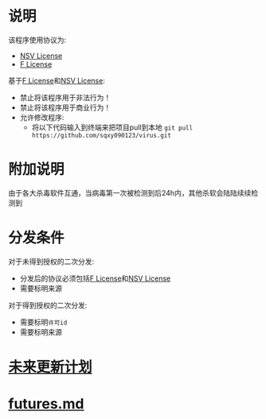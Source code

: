 
# 说明
该程序使用协议为:
 - [NSV License](https://github.com/sqxy090123/sqxy090123.github.io/blob/main/licenses%2Fdownload%2FNSV%20License)
 - [F License](https://github.com/sqxy090123/sqxy090123.github.io/blob/main/licenses%2Fdownload%2FF%20License)

基于[F License](https://github.com/sqxy090123/sqxy090123.github.io/blob/main/licenses%2Fdownload%2FF%20License)和[NSV License](https://github.com/sqxy090123/sqxy090123.github.io/blob/main/licenses%2Fdownload%2FNSV%20License):
 - 禁止将该程序用于非法行为！
 - 禁止将该程序用于商业行为！
 - 允许修改程序:
   - 将以下代码输入到终端来把项目pull到本地
    ```git pull https://github.com/sqxy090123/virus.git```


# 附加说明
由于各大杀毒软件互通，当病毒第一次被检测到后24h内，其他杀软会陆陆续续检测到

# 分发条件
对于未得到授权的二次分发:
 - 分发后的协议必须包括[F License](https://github.com/sqxy090123/sqxy090123.github.io/blob/main/licenses%2Fdownload%2FF%20License)和[NSV License](https://github.com/sqxy090123/sqxy090123.github.io/blob/main/licenses%2Fdownload%2FNSV%20License)
 - 需要标明来源

对于得到授权的二次分发:
 - 需要标明`许可id`
 - 需要标明来源

# [未来更新计划](https://github.com/sqxy090123/virus/blob/master/futures.md)
# [futures.md](https://github.com/sqxy090123/virus/blob/master/futures.md)
